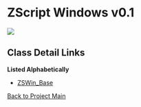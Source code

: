 # ZScript Windows v0.1

![](https://github.com/Saican/ZSWin/blob/master/README/ZSWin_Logo.png)

## Class Detail Links
**Listed Alphabetically**
- [ZSWin_Base](https://github.com/Saican/ZSWin/blob/master/README/06%20-%20Classes-ZSWin_Base.md)


[Back to Project Main](https://github.com/Saican/ZSWin "Back to Project Main")
